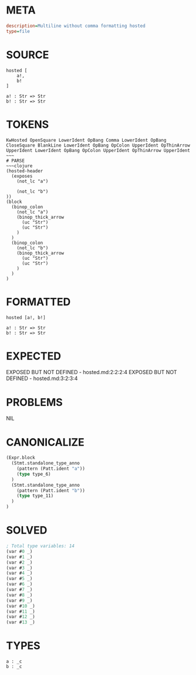 # META
~~~ini
description=Multiline without comma formatting hosted
type=file
~~~
# SOURCE
~~~roc
hosted [
	a!,
	b!
]

a! : Str => Str
b! : Str => Str
~~~
# TOKENS
~~~text
KwHosted OpenSquare LowerIdent OpBang Comma LowerIdent OpBang CloseSquare BlankLine LowerIdent OpBang OpColon UpperIdent OpThinArrow UpperIdent LowerIdent OpBang OpColon UpperIdent OpThinArrow UpperIdent ~~~
# PARSE
~~~clojure
(hosted-header
  (exposes
    (not_lc "a")

    (not_lc "b")
))
(block
  (binop_colon
    (not_lc "a")
    (binop_thick_arrow
      (uc "Str")
      (uc "Str")
    )
  )
  (binop_colon
    (not_lc "b")
    (binop_thick_arrow
      (uc "Str")
      (uc "Str")
    )
  )
)
~~~
# FORMATTED
~~~roc
hosted [a!, b!]

a! : Str => Str
b! : Str => Str
~~~
# EXPECTED
EXPOSED BUT NOT DEFINED - hosted.md:2:2:2:4
EXPOSED BUT NOT DEFINED - hosted.md:3:2:3:4
# PROBLEMS
NIL
# CANONICALIZE
~~~clojure
(Expr.block
  (Stmt.standalone_type_anno
    (pattern (Patt.ident "a"))
    (type type_6)
  )
  (Stmt.standalone_type_anno
    (pattern (Patt.ident "b"))
    (type type_11)
  )
)
~~~
# SOLVED
~~~clojure
; Total type variables: 14
(var #0 _)
(var #1 _)
(var #2 _)
(var #3 _)
(var #4 _)
(var #5 _)
(var #6 _)
(var #7 _)
(var #8 _)
(var #9 _)
(var #10 _)
(var #11 _)
(var #12 _)
(var #13 _)
~~~
# TYPES
~~~roc
a : _c
b : _c
~~~
